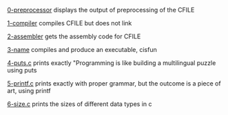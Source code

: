 [0-preprocessor](./0-preprocessor) displays the output of preprocessing of the CFILE

[1-compiler](./1-compiler) compiles CFILE but does not link

[2-assembler](./2-assembler) gets the assembly code for CFILE

[3-name](./3-name) compiles and produce an executable, cisfun

[4-puts.c](./4-puts.c) prints exactly "Programming is like building a multilingual puzzle using puts

[5-printf.c](./5-printf.c) prints exactly with proper grammar, but the outcome is a piece of art, using printf

[6-size.c](./6-size.c) prints the sizes of different data types in c
